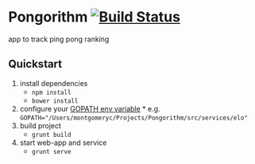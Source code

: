 # Pongorithm [![Build Status](https://travis-ci.org/chmontgomery/Pongorithm.png?branch=master)](https://travis-ci.org/chmontgomery/Pongorithm)

app to track ping pong ranking

## Quickstart

1. install dependencies
    * `npm install`
    * `bower install`
2. configure your [GOPATH env variable](http://golang.org/doc/code.html#GOPATH)
        * e.g. `GOPATH="/Users/montgomeryc/Projects/Pongorithm/src/services/elo"`
3. build project
    * `grunt build`
4. start web-app and service
    * `grunt serve`